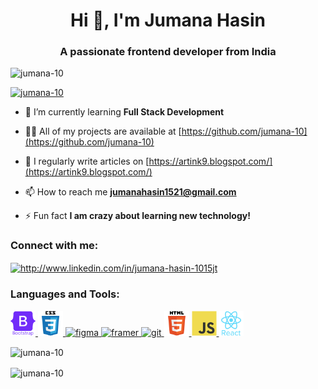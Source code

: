 <h1 align="center">Hi 👋, I'm Jumana Hasin</h1>
<h3 align="center">A passionate frontend developer from India</h3>

<p align="left"> <img src="https://komarev.com/ghpvc/?username=jumana-10&label=Profile%20views&color=0e75b6&style=flat" alt="jumana-10" /> </p>

<p align="left"> <a href="https://github.com/ryo-ma/github-profile-trophy"><img src="https://github-profile-trophy.vercel.app/?username=jumana-10" alt="jumana-10" /></a> </p>

- 🌱 I’m currently learning **Full Stack Development**

- 👨‍💻 All of my projects are available at [https://github.com/jumana-10](https://github.com/jumana-10)

- 📝 I regularly write articles on [https://artink9.blogspot.com/](https://artink9.blogspot.com/)

- 📫 How to reach me **jumanahasin1521@gmail.com**

- ⚡ Fun fact **I am crazy about learning new technology!**

<h3 align="left">Connect with me:</h3>
<p align="left">
<a href="https://linkedin.com/in/http://www.linkedin.com/in/jumana-hasin-1015jt" target="blank"><img align="center" src="https://raw.githubusercontent.com/rahuldkjain/github-profile-readme-generator/master/src/images/icons/Social/linked-in-alt.svg" alt="http://www.linkedin.com/in/jumana-hasin-1015jt" height="30" width="40" /></a>
</p>

<h3 align="left">Languages and Tools:</h3>
<p align="left"> <a href="https://getbootstrap.com" target="_blank" rel="noreferrer"> <img src="https://raw.githubusercontent.com/devicons/devicon/master/icons/bootstrap/bootstrap-plain-wordmark.svg" alt="bootstrap" width="40" height="40"/> </a> <a href="https://www.w3schools.com/css/" target="_blank" rel="noreferrer"> <img src="https://raw.githubusercontent.com/devicons/devicon/master/icons/css3/css3-original-wordmark.svg" alt="css3" width="40" height="40"/> </a> <a href="https://www.figma.com/" target="_blank" rel="noreferrer"> <img src="https://www.vectorlogo.zone/logos/figma/figma-icon.svg" alt="figma" width="40" height="40"/> </a> <a href="https://www.framer.com/" target="_blank" rel="noreferrer"> <img src="https://www.vectorlogo.zone/logos/framer/framer-icon.svg" alt="framer" width="40" height="40"/> </a> <a href="https://git-scm.com/" target="_blank" rel="noreferrer"> <img src="https://www.vectorlogo.zone/logos/git-scm/git-scm-icon.svg" alt="git" width="40" height="40"/> </a> <a href="https://www.w3.org/html/" target="_blank" rel="noreferrer"> <img src="https://raw.githubusercontent.com/devicons/devicon/master/icons/html5/html5-original-wordmark.svg" alt="html5" width="40" height="40"/> </a> <a href="https://developer.mozilla.org/en-US/docs/Web/JavaScript" target="_blank" rel="noreferrer"> <img src="https://raw.githubusercontent.com/devicons/devicon/master/icons/javascript/javascript-original.svg" alt="javascript" width="40" height="40"/> </a> <a href="https://reactjs.org/" target="_blank" rel="noreferrer"> <img src="https://raw.githubusercontent.com/devicons/devicon/master/icons/react/react-original-wordmark.svg" alt="react" width="40" height="40"/> </a> </p>

<p><img align="center" src="https://github-readme-stats.vercel.app/api/top-langs?username=jumana-10&show_icons=true&locale=en&layout=compact" alt="jumana-10" /></p>

<p><img align="center" src="https://github-readme-streak-stats.herokuapp.com/?user=jumana-10&" alt="jumana-10" /></p>
